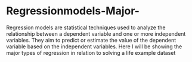 # Regressionmodels-Major-
Regression models are statistical techniques used to analyze the relationship between a dependent variable and one or more independent variables. They aim to predict or estimate the value of the dependent variable based on the independent variables. Here I will be showing the major types of regression in relation to solving a life example dataset 
